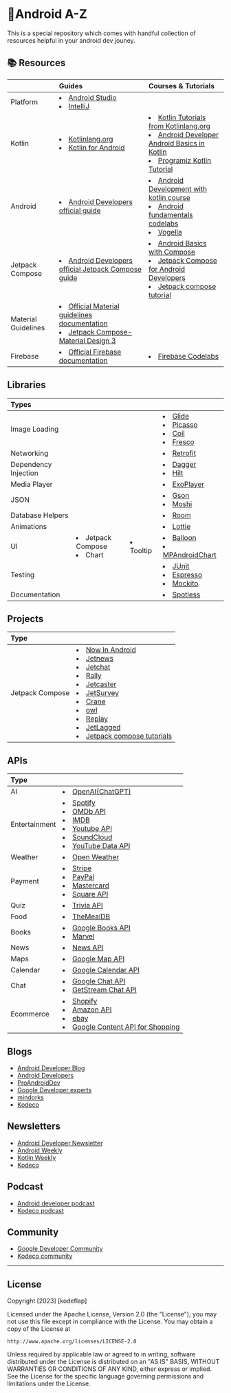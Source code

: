 # 📱Android A-Z

This is a special repository which comes with handful collection of resources helpful in your android dev jouney. 

## 📚 Resources


| |Guides|Courses & Tutorials|
|:----|:----|:----|
|Platform| <li>[Android Studio](https://developer.android.com/studio) <br> <li>[IntelliJ](https://www.jetbrains.com/idea/guide/)| |
|Kotlin| <li> [Kotlinlang.org](https://kotlinlang.org/) <br> <li> [Kotlin for Android](https://developer.android.com/kotlin/first)| <li> [Kotlin Tutorials from Kotlinlang.org](https://play.kotlinlang.org/byExample/01_introduction/01_Hello%20world) <br> <li> [ Android Developer Android Basics in Kotlin        ](https://developer.android.com/courses/android-basics-kotlin/course) <br> <li>[Programiz Kotlin Tutorial](https://www.programiz.com/kotlin-programming) |
| Android|<li>[Android Developers official guide](https://developer.android.com/guide)|  <li>[Android Development with kotlin course](https://developer.android.com/courses/android-development-with-kotlin/course?utm_source=dac&utm_medium=website&utm_campaign=edu) <br> <li>[Android fundamentals codelabs](https://developer.android.com/courses/fundamentals-training/toc-v2) <br> <li>[Vogella](https://www.vogella.com/tutorials/android.html)|
|Jetpack Compose|<li>[Android Developers official Jetpack Compose guide](https://developer.android.com/jetpack/compose/documentation)| <li> [Android Basics with Compose](https://developer.android.com/courses/android-basics-compose/course) <br> <li> [Jetpack Compose for Android Developers](https://developer.android.com/courses/jetpack-compose/course) <br> <li>[Jetpack compose tutorial](https://developer.android.com/jetpack/compose/tutorial)|
|Material Guidelines|<li>[Official Material guidelines documentation](https://m3.material.io/get-started) <br> <li>[Jetpack Compose- Material Design 3](https://m3.material.io/develop/android/jetpack-compose)| |
|Firebase|<li>[Official Firebase documentation](https://firebase.google.com/docs/guides)|<li>[Firebase Codelabs](https://firebase.google.com/codelabs/firebase-android?authuser=0&hl=en#0)|
    
## Libraries
    
|Types||||
|:--------------------|:---------------|:---------------|:------------------------|
|Image Loading | | |<li> [Glide](https://bumptech.github.io/glide/) <br><li> [Picasso](https://square.github.io/picasso/) <br><li> [Coil](https://coil-kt.github.io/coil/) <br> <li>[Fresco](https://frescolib.org/)|
|Networking | | |<li> [Retrofit](https://square.github.io/retrofit/)|
|Dependency Injection | | |<li> [Dagger](https://dagger.dev/)<br> <li> [Hilt](https://dagger.dev/hilt/)|
|Media Player | | |<li> [ExoPlayer](https://github.com/google/ExoPlayer)|
|JSON | | |<li> [Gson](https://github.com/google/gson) <br> <li> [Moshi](https://github.com/square/moshi)|
|Database Helpers | | |<li> [Room](https://developer.android.com/training/data-storage/room) |
|Animations | | |<li> [Lottie](https://lottiefiles.com/)|
|UI| <li> Jetpack Compose <br> <li> Chart| <li> Tooltip| <li>[Balloon](https://github.com/skydoves/Balloon) <br> <li>[MPAndroidChart](https://github.com/PhilJay/MPAndroidChart)|
|Testing | | |<li> [JUnit](https://junit.org/junit5/docs/current/user-guide/) <br> <li>[Espresso](https://developer.android.com/training/testing/espresso/index.html) <br> <li> [Mockito](https://site.mockito.org/)|
|Documentation | | |<li>[Spotless](https://github.com/diffplug/spotless)|


## Projects
|Type||
|:----|:----|
| Jetpack Compose| <li> [Now In Android](https://github.com/android/nowinandroid) <br> <li> [Jetnews](https://github.com/android/compose-samples/tree/main/JetNews) <br> <li> [Jetchat](https://github.com/android/compose-samples/tree/main/Jetchat) <br><li> [Rally](https://github.com/android/compose-samples/tree/main/Rally) <br> <li>[Jetcaster](https://github.com/android/compose-samples/tree/main/Jetcaster) <br> <li> [JetSurvey](https://github.com/android/compose-samples/tree/main/Jetsurvey) <br> <li> [Crane](https://github.com/android/compose-samples/tree/main/Crane)<br><li>[owl](https://github.com/android/compose-samples/tree/main/Owl)<br><li>[Replay](https://github.com/android/compose-samples/tree/main/Reply)<br><li>[JetLagged](https://github.com/android/compose-samples/tree/main/JetLagged)<br><li>[Jetpack compose tutorials](https://github.com/SmartToolFactory/Jetpack-Compose-Tutorials)|
    
    
## APIs
    
|Type||
|:----|:----|
|AI | <li> [OpenAI(ChatGPT)](https://openai.com/blog/introducing-chatgpt-and-whisper-apis)|
| Entertainment| <li> [Spotify](https://developer.spotify.com/documentation/web-api) <br> <li> [OMDb API](omdbapi.com) <br><li>[IMDB](https://developer.imdb.com/documentation/api-documentation/?ref_=/documentation/_PAGE_BODY) <br><li>[Youtube API](https://developers.google.com/youtube/?ref=apilist.fun)<br><li>[SoundCloud](https://developers.soundcloud.com/?ref=apilist.fun)<br><li>[YouTube Data API](https://developers.google.com/youtube/v3)|
|Weather | <li> [Open Weather](https://openweathermap.org/api)|
|Payment | <li>[Stripe](https://stripe.com/en-in?ref=apilist.fun)<br><li>[PayPal](https://developer.paypal.com/home)<br><li>[Mastercard](https://developer.mastercard.com/apis?ref=apilist.fun)<br><li>[Square API](https://developer.squareup.com/us/en?ref=apilist.fun)|
 |Quiz | <li>[Trivia API](https://the-trivia-api.com/)|
 |Food | <li>[TheMealDB](https://www.themealdb.com/api.php)|
 |Books | <li>[Google Books API](https://developers.google.com/books/docs/v1/reference/)<br><li>[Marvel](https://developer.marvel.com/documentation/getting_started)|
 |News | <li>[News API](https://newsapi.org/docs/get-started) |
 |Maps | <li>[Google Map API](https://developers.google.com/maps/documentation) |
 |Calendar | <li>[Google Calendar API](https://console.cloud.google.com/marketplace/product/google/calendar-json.googleapis.com)|
 |Chat | <li>[Google Chat API](https://developers.google.com/chat/api/reference/rest)<br> <li>[GetStream Chat API](https://getstream.io/chat/docs/) |
 |Ecommerce |<li>[Shopify](https://shopify.dev/docs/api)<br><li>[Amazon API](https://aws.amazon.com/api-gateway/)<br><li>[ebay](https://developer.ebay.com/develop/apis)<br><li>[Google Content API for Shopping](https://developers.google.com/shopping-content/guides/quickstart)|
    
## Blogs

- [Android Developer Blog](https://android-developers.googleblog.com/)
- [Android Developers](https://medium.com/androiddevelopers)
- [ProAndroidDev](https://proandroiddev.com/)
- [Google Developer experts](https://medium.com/google-developer-experts)
- [mindorks](https://blog.mindorks.com/)
- [Kodeco](https://www.kodeco.com/android/articles)

## Newsletters

- [Android Developer Newsletter](https://developer.android.com/newsletter)
- [Android Weekly](https://androidweekly.net/)
- [Kotlin Weekly](http://www.kotlinweekly.net/)
- [Kodeco](https://help.kodeco.com/how-can-i-sign-up-for-your-newsletter)

## Podcast

- [Android developer podcast](https://developer.android.com/podcasts)
- [Kodeco podcast](https://www.kodeco.com/podcast)

## Community

- [Google Developer Community](https://developers.google.com/community/gdg)
- [Kodeco community](https://www.kodeco.com/community)
    
---------------------------------------

## License

Copyright [2023] [kodeflap]

Licensed under the Apache License, Version 2.0 (the "License");
you may not use this file except in compliance with the License.
You may obtain a copy of the License at

    http://www.apache.org/licenses/LICENSE-2.0

Unless required by applicable law or agreed to in writing, software
distributed under the License is distributed on an "AS IS" BASIS,
WITHOUT WARRANTIES OR CONDITIONS OF ANY KIND, either express or implied.
See the License for the specific language governing permissions and
limitations under the License.
